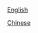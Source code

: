 [English](https://github.com/yuanxiangyx/go_mqtt_distribute_middleware/blob/dev/Readme-EN.md)

[Chinese](https://github.com/yuanxiangyx/go_mqtt_distribute_middleware/blob/dev/Readme-CN.md)




